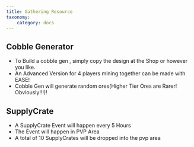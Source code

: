 ```yaml
---
title: Gathering Resource
taxonomy:
    category: docs
---
```


## Cobble Generator
+ To Build a cobble gen , simply copy the design at the Shop or however you like.
+ An Advanced Version for 4 players mining together can be made with EASE!
+ Cobble Gen will generate random ores(Higher Tier Ores are Rarer! Obviously!!!)!

## SupplyCrate
+ A SupplyCrate Event will happen every 5 Hours
+ The Event will happen in PVP Area 
+ A total of 10 SupplyCrates will be dropped into the pvp area
